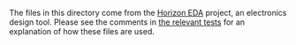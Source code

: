 The files in this directory come from the [Horizon EDA][horizon]
project, an electronics design tool.  Please see the comments in [the
relevant tests][tests] for an explanation of how these files are
used.

[horizon]: https://github.com/horizon-eda/horizon/
[tests]: ../../tests/src/geometries.rs
